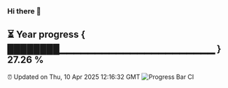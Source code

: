 ### Hi there 👋
⏳ Year progress { ████████▁▁▁▁▁▁▁▁▁▁▁▁▁▁▁▁▁▁▁▁▁▁ } 27.26 %
---
⏰ Updated on Thu, 10 Apr 2025 12:16:32 GMT
![Progress Bar CI](https://github.com/Moyi321/Moyi321/workflows/Progress%20Bar%20CI/badge.svg)
